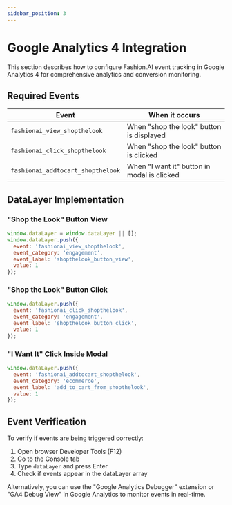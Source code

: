 ```yaml
---
sidebar_position: 3
---
```


# Google Analytics 4 Integration

This section describes how to configure Fashion.AI event tracking in Google Analytics 4 for comprehensive analytics and conversion monitoring.

## Required Events

| Event                             | When it occurs                                |
|-----------------------------------|-----------------------------------------------|
| `fashionai_view_shopthelook`      | When "shop the look" button is displayed     |
| `fashionai_click_shopthelook`     | When "shop the look" button is clicked       |
| `fashionai_addtocart_shopthelook` | When "I want it" button in modal is clicked  |

## DataLayer Implementation

### "Shop the Look" Button View

```javascript
window.dataLayer = window.dataLayer || [];
window.dataLayer.push({
  event: 'fashionai_view_shopthelook',
  event_category: 'engagement',
  event_label: 'shopthelook_button_view',
  value: 1
});
```

### "Shop the Look" Button Click

```javascript
window.dataLayer.push({
  event: 'fashionai_click_shopthelook',
  event_category: 'engagement',
  event_label: 'shopthelook_button_click',
  value: 1
});
```

### "I Want It" Click Inside Modal

```javascript
window.dataLayer.push({
  event: 'fashionai_addtocart_shopthelook',
  event_category: 'ecommerce',
  event_label: 'add_to_cart_from_shopthelook',
  value: 1
});
```

## Event Verification

To verify if events are being triggered correctly:

1. Open browser Developer Tools (F12)
2. Go to the Console tab
3. Type `dataLayer` and press Enter
4. Check if events appear in the dataLayer array

Alternatively, you can use the "Google Analytics Debugger" extension or "GA4 Debug View" in Google Analytics to monitor events in real-time.